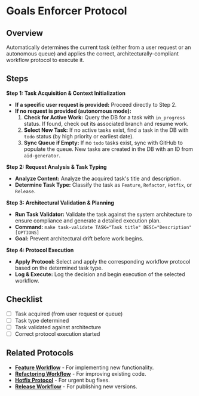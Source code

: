 # Goals Enforcer Protocol

## Overview
Automatically determines the current task (either from a user request or an autonomous queue) and applies the correct, architecturally-compliant workflow protocol to execute it.

## Steps

**Step 1: Task Acquisition & Context Initialization**
   - **If a specific user request is provided:** Proceed directly to Step 2.
   - **If no request is provided (autonomous mode):**
     1.  **Check for Active Work:** Query the DB for a task with `in_progress` status. If found, check out its associated branch and resume work.
     2.  **Select New Task:** If no active tasks exist, find a task in the DB with `todo` status (by high priority or earliest date).
     3.  **Sync Queue if Empty:** If no `todo` tasks exist, sync with GitHub to populate the queue. New tasks are created in the DB with an ID from `aid-generator`.

**Step 2: Request Analysis & Task Typing**
   - **Analyze Content:** Analyze the acquired task's title and description.
   - **Determine Task Type:** Classify the task as `Feature`, `Refactor`, `Hotfix`, or `Release`.

**Step 3: Architectural Validation & Planning**
   - **Run Task Validator:** Validate the task against the system architecture to ensure compliance and generate a detailed execution plan.
   - **Command:** `make task-validate TASK="Task title" DESC="Description" [OPTIONS]`
   - **Goal:** Prevent architectural drift before work begins.

**Step 4: Protocol Execution**
   - **Apply Protocol:** Select and apply the corresponding workflow protocol based on the determined task type.
   - **Log & Execute:** Log the decision and begin execution of the selected workflow.

## Checklist
- [ ] Task acquired (from user request or queue)
- [ ] Task type determined
- [ ] Task validated against architecture
- [ ] Correct protocol execution started

## Related Protocols
- **[Feature Workflow](./feature-workflow.md)** - For implementing new functionality.
- **[Refactoring Workflow](./refactoring-workflow.md)** - For improving existing code.
- **[Hotfix Protocol](./workflow-hotfix.md)** - For urgent bug fixes.
- **[Release Workflow](./release-workflow.md)** - For publishing new versions.